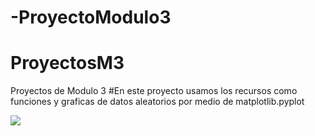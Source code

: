 # -ProyectoModulo3

# ProyectosM3
Proyectos de Modulo 3
#En este proyecto usamos los recursos como funciones y graficas de datos aleatorios por medio de matplotlib.pyplot

![]([https://cadenaser.com/resizer/hw9rby1eLxJlP4Z3fBidaMN2hOk=/1200x1200/filters:format(jpg):quality(70)/cloudfront-eu-central-1.images.arcpublishing.com/prisaradio/K3BER6DEU5IHHDVIJ2U5JNHOXU.jpg](https://lh5.googleusercontent.com/proxy/bCp_CpdTy1OJsIwgb4sW-96mL1UqD0yEJpecHaCkCErSvdQeRvP-3CuK7pKN9mXW-Og9FNMy6pvjv8qJQmUk1GEQfJREr-tYl0aonw=w1200-h630-p-k-no-nu))
